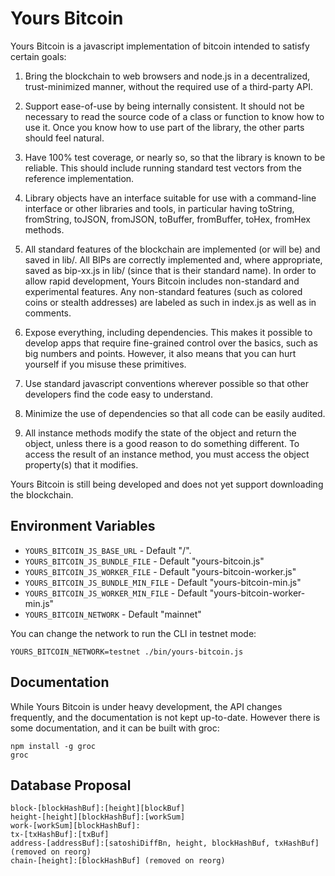 Yours Bitcoin
=============

Yours Bitcoin is a javascript implementation of bitcoin intended to satisfy
certain goals:

1. Bring the blockchain to web browsers and node.js in a decentralized,
trust-minimized manner, without the required use of a third-party API.

2. Support ease-of-use by being internally consistent. It should not be
necessary to read the source code of a class or function to know how to use it.
Once you know how to use part of the library, the other parts should feel
natural.

3. Have 100% test coverage, or nearly so, so that the library is known to be
reliable. This should include running standard test vectors from the reference
implementation.

4. Library objects have an interface suitable for use with a command-line
interface or other libraries and tools, in particular having toString,
fromString, toJSON, fromJSON, toBuffer, fromBuffer, toHex, fromHex methods.

5. All standard features of the blockchain are implemented (or will be) and
saved in lib/. All BIPs are correctly implemented and, where appropriate, saved
as bip-xx.js in lib/ (since that is their standard name). In order to allow
rapid development, Yours Bitcoin includes non-standard and experimental
features.  Any non-standard features (such as colored coins or stealth
addresses) are labeled as such in index.js as well as in comments.

6. Expose everything, including dependencies. This makes it possible to develop
apps that require fine-grained control over the basics, such as big numbers and
points. However, it also means that you can hurt yourself if you misuse these
primitives.

7. Use standard javascript conventions wherever possible so that other
developers find the code easy to understand.

8. Minimize the use of dependencies so that all code can be easily audited.

9. All instance methods modify the state of the object and return the object,
unless there is a good reason to do something different. To access the result
of an instance method, you must access the object property(s) that it modifies.

Yours Bitcoin is still being developed and does not yet support downloading the
blockchain.

Environment Variables
---------------------
- `YOURS_BITCOIN_JS_BASE_URL` - Default "/".
- `YOURS_BITCOIN_JS_BUNDLE_FILE` - Default "yours-bitcoin.js"
- `YOURS_BITCOIN_JS_WORKER_FILE` - Default "yours-bitcoin-worker.js"
- `YOURS_BITCOIN_JS_BUNDLE_MIN_FILE` - Default "yours-bitcoin-min.js"
- `YOURS_BITCOIN_JS_WORKER_MIN_FILE` - Default "yours-bitcoin-worker-min.js"
- `YOURS_BITCOIN_NETWORK` - Default "mainnet"

You can change the network to run the CLI in testnet mode:
```
YOURS_BITCOIN_NETWORK=testnet ./bin/yours-bitcoin.js
```

Documentation
-------------

While Yours Bitcoin is under heavy development, the API changes frequently, and
the documentation is not kept up-to-date. However there is some documentation,
and it can be built with groc:

```
npm install -g groc
groc
```

Database Proposal
-----------------
```
block-[blockHashBuf]:[height][blockBuf]
height-[height][blockHashBuf]:[workSum]
work-[workSum][blockHashBuf]:
tx-[txHashBuf]:[txBuf]
address-[addressBuf]:[satoshiDiffBn, height, blockHashBuf, txHashBuf] (removed on reorg)
chain-[height]:[blockHashBuf] (removed on reorg)
```

